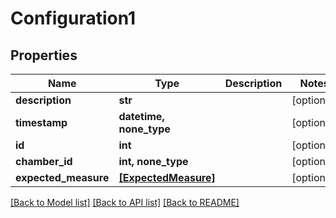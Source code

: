 # Configuration1


## Properties
Name | Type | Description | Notes
------------ | ------------- | ------------- | -------------
**description** | **str** |  | [optional] 
**timestamp** | **datetime, none_type** |  | [optional] 
**id** | **int** |  | [optional] 
**chamber_id** | **int, none_type** |  | [optional] 
**expected_measure** | [**[ExpectedMeasure]**](ExpectedMeasure.md) |  | [optional] 

[[Back to Model list]](../README.md#documentation-for-models) [[Back to API list]](../README.md#documentation-for-api-endpoints) [[Back to README]](../README.md)


